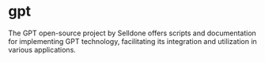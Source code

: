 # gpt
The GPT open-source project by Selldone offers scripts and documentation for implementing GPT technology, facilitating its integration and utilization in various applications.
